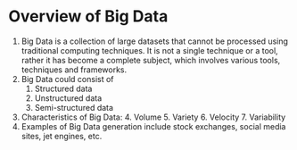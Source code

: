 # Overview of Big Data

1. Big Data is a collection of large datasets that cannot be processed using traditional computing techniques. It is not a single technique or a tool, rather it has become a complete subject, which involves various tools, techniques and frameworks.
2. Big Data could consist of
    1. Structured data
    2. Unstructured data
    3. Semi-structured data
3. Characteristics of Big Data:
    4. Volume
    5. Variety
    6. Velocity
    7. Variability
4. Examples of Big Data generation include stock exchanges, social media sites, jet engines, etc.
